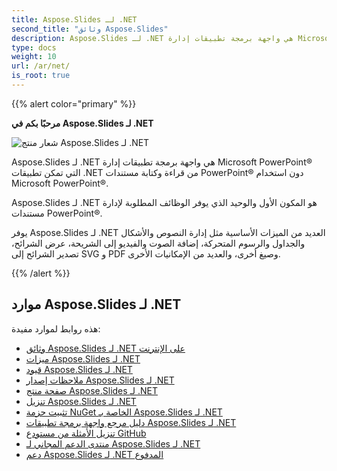 ```yaml
---
title: Aspose.Slides لـ .NET
second_title: "وثائق Aspose.Slides"
description: Aspose.Slides لـ .NET هي واجهة برمجة تطبيقات إدارة Microsoft PowerPoint® التي تمكن تطبيقات .NET من قراءة وكتابة مستندات PowerPoint® دون استخدام Microsoft PowerPoint®.
type: docs
weight: 10
url: /ar/net/
is_root: true
---
```


{{% alert color="primary" %}}

**مرحبًا بكم في Aspose.Slides لـ .NET**

![شعار منتج Aspose.Slides لـ .NET](home_1.png)

Aspose.Slides لـ .NET هي واجهة برمجة تطبيقات إدارة Microsoft PowerPoint® التي تمكن تطبيقات .NET من قراءة وكتابة مستندات PowerPoint® دون استخدام Microsoft PowerPoint®.

Aspose.Slides لـ .NET هو المكون الأول والوحيد الذي يوفر الوظائف المطلوبة لإدارة مستندات PowerPoint®.

يوفر Aspose.Slides لـ .NET العديد من الميزات الأساسية مثل إدارة النصوص والأشكال والجداول والرسوم المتحركة، إضافة الصوت والفيديو إلى الشريحة، عرض الشرائح، تصدير الشرائح إلى SVG و PDF وصيغ أخرى، والعديد من الإمكانيات الأخرى.

{{% /alert %}}

## موارد Aspose.Slides لـ .NET

هذه روابط لموارد مفيدة:

- [وثائق Aspose.Slides لـ .NET على الإنترنت](/slides/ar/net/)
- [ميزات Aspose.Slides لـ .NET](/slides/ar/net/features-overview/)
- [قيود Aspose.Slides لـ .NET](/slides/ar/net/known-issues/)
- [ملاحظات إصدار Aspose.Slides لـ .NET](https://releases.aspose.com/slides/net/release-notes/)
- [صفحة منتج Aspose.Slides لـ .NET](https://products.aspose.com/slides/net/)
- [تنزيل Aspose.Slides لـ .NET](https://releases.aspose.com/slides/net/)
- [تثبيت حزمة NuGet الخاصة بـ Aspose.Slides لـ .NET](https://www.nuget.org/packages/Aspose.Slides.NET/)
- [دليل مرجع واجهة برمجة تطبيقات Aspose.Slides لـ .NET](https://reference.aspose.com/slides/net)
- [تنزيل الأمثلة من مستودع GitHub](https://github.com/aspose-slides/Aspose.Slides-for-.NET)
- [منتدى الدعم المجاني لـ Aspose.Slides لـ .NET](https://forum.aspose.com/c/slides/11)
- [دعم Aspose.Slides لـ .NET المدفوع](https://helpdesk.aspose.com/)